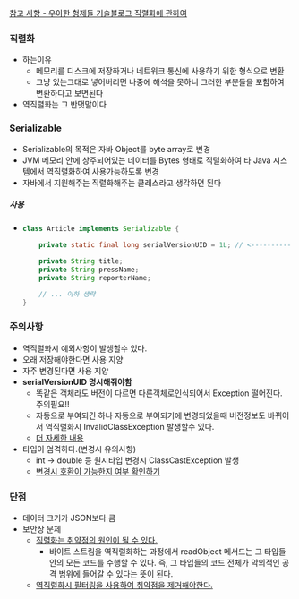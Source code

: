 [참고 사항 - 우아한 형제들 기술블로그 직렬화에 관하여](https://techblog.woowahan.com/2551/)
### 직렬화
* 하는이유
  * 메모리를 디스크에 저장하거나 네트워크 통신에 사용하기 위한 형식으로 변환
  * 그냥 있는그대로 넣어버리면 나중에 해석을 못하니 그러한 부분들을 포함하여 변환하다고 보면된다
* 역직렬화는 그 반댓말이다

### Serializable
* Serializable의 목적은 자바 Object를 byte array로 변경
* JVM 메모리 안에 상주되어있는 데이터를 Bytes 형태로 직렬화하여 타 Java 시스템에서 역직렬화하여 사용가능하도록 변경
* 자바에서 지원해주는 직렬화해주는 클래스라고 생각하면 된다
##### 사용
* ```java
  class Article implements Serializable {
   
      private static final long serialVersionUID = 1L; // <----------- 관리해야하는 SUID 이다. 명시적으로 선언하고 관리해야한다.

      private String title;
      private String pressName;
      private String reporterName;

      // ... 이하 생략
  } 

### 주의사항
* 역직렬화시 예외사항이 발생할수 있다.
* 오래 저장해야한다면 사용 지양
* 자주 변경된다면 사용 지양
* **serialVersionUID 명시해줘야함**
  * 똑같은 객체라도 버전이 다르면 다른객체로인식되어서 Exception 떨어진다. 주의필요!! 
  * 자동으로 부여되긴 하나 자동으로 부여되기에 변경되었을때 버전정보도 바뀌어서 역직렬화시 InvalidClassException 발생할수 있다.
  * [더 자세한 내용](https://madplay.github.io/post/java-serialization-advanced)
* 타입이 엄격하다.(변경시 유의사항)
  * int -> double 등 원시타입 변경시 ClassCastException 발생
  * [변경시 호환이 가능한지 여부 확인하기](https://docs.oracle.com/javase/8/docs/platform/serialization/spec/version.html?fbclid=IwAR21VL-mmCuIT50Ntv_g-1Noc7HkchUrBGkCQYcLBazQgWrJDoPnq1ymfAM)

### 단점
* 데이터 크기가 JSON보다 큼
* 보안상 문제
  * [직렬화는 취약점의 원인이 될 수 있다.](https://madplay.github.io/post/prefer-alternatives-to-java-serialization)
    * 바이트 스트림을 역직렬화하는 과정에서 readObject 메서드는 그 타입들 안의 모든 코드를 수행할 수 있다. 즉, 그 타입들의 코드 전체가 악의적인 공격 범위에 들어갈 수 있다는 뜻이 된다.
  * [역직렬화시 필터링을 사용하여 취약점을 제거해야한다.](https://madplay.github.io/post/why-java-serialization-is-bad)
